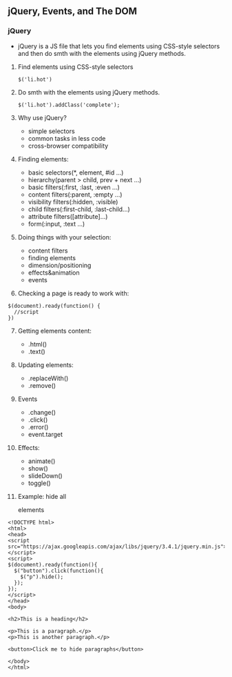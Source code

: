 ## jQuery, Events, and The DOM

### jQuery

- jQuery is a JS file that lets you find elements using CSS-style selectors and then do smth with the elements using jQuery methods.

1. Find elements using CSS-style selectors

   ```
   $('li.hot')
   ```

2. Do smth with the elements using jQuery methods.
   
   ```
   $('li.hot').addClass('complete');
   ```
   
3. Why use jQuery?
   - simple selectors
   - common tasks in less code
   - cross-browser compatibility

4. Finding elements:
   - basic selectors(*, element, #id ...)
   - hierarchy(parent > child, prev + next ...)
   - basic filters(:first, :last, :even ...)
   - content filters(:parent, :empty ...)
   - visibility filters(:hidden, :visible)
   - child filters(:first-child, :last-child...)
   - attribute filters([attribute]...)
   - form(:input, :text ...)

5. Doing things with your selection:
   - content filters
   - finding elements
   - dimension/positioning
   - effects&animation
   - events

6. Checking a page is ready to work with:

```
$(document).ready(function() {
  //script
})
```

7. Getting elements content:
   - .html()
   - .text()

8. Updating elements:
   - .replaceWith()
   - .remove()

9. Events
   - .change()
   - .click()
   - .error()
   - event.target

10. Effects:
    - animate()
    - show()
    - slideDown()
    - toggle()
  
11. Example: hide all <p> elements

```
<!DOCTYPE html>
<html>
<head>
<script src="https://ajax.googleapis.com/ajax/libs/jquery/3.4.1/jquery.min.js"></script>
<script>
$(document).ready(function(){
  $("button").click(function(){
    $("p").hide();
  });
});
</script>
</head>
<body>

<h2>This is a heading</h2>

<p>This is a paragraph.</p>
<p>This is another paragraph.</p>

<button>Click me to hide paragraphs</button>

</body>
</html>
```